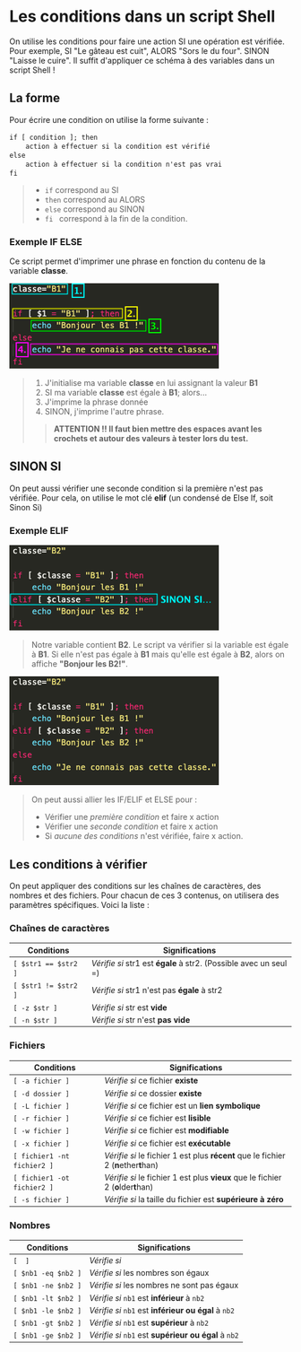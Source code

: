 # Les conditions dans un script Shell

On utilise les conditions pour faire une action SI une opération est vérifiée. Pour exemple, SI "Le gâteau est cuit", ALORS "Sors le du four". SINON "Laisse le cuire". Il suffit d'appliquer ce schéma à des variables dans un script Shell ! 

## La forme

Pour écrire une condition on utilise la forme suivante : 

    if [ condition ]; then
        action à effectuer si la condition est vérifié
    else 
        action à effectuer si la condition n'est pas vrai
    fi

> * ` if ` correspond au SI
> * ` then ` correspond au ALORS
> * ` else ` correspond au SINON
> * ` fi  ` correspond à la fin de la condition.

### Exemple IF ELSE

Ce script permet d'imprimer une phrase en fonction du contenu de la variable **classe**.

![cond1](./img/cond1.png)
> 1. J'initialise ma variable **classe** en lui assignant la valeur **B1**
> 2. SI ma variable **classe** est égale à **B1**; alors...
> 3. J'imprime la phrase donnée
> 4. SINON, j'imprime l'autre phrase.
>> **ATTENTION !! Il faut bien mettre des espaces avant les crochets et autour des valeurs à tester lors du test.**

## SINON SI 

On peut aussi vérifier une seconde condition si la première n'est pas vérifiée. Pour cela, on utilise le mot clé **elif** (un condensé de Else If, soit Sinon Si)

### Exemple ELIF

![cond2](./img/cond2.png)

> Notre variable contient **B2**. Le script va vérifier si la variable est égale à **B1**. Si elle n'est pas égale à **B1** mais qu'elle est égale à **B2**, alors on affiche **"Bonjour les B2!"**.

![cond3](./img/cond3.png)

> On peut aussi allier les IF/ELIF et ELSE pour : 
> * Vérifier une *première condition* et faire x action
> * Vérifier une *seconde condition* et faire x action
> * Si *aucune des conditions* n'est vérifiée, faire x action.

## Les conditions à vérifier

On peut appliquer des conditions sur les chaînes de caractères, des nombres et des fichiers. Pour chacun de ces 3 contenus, on utilisera des paramètres spécifiques. Voici la liste : 

### Chaînes de caractères

| Conditions | Significations |
| ----- | ----- |
| ` [ $str1 == $str2 ] ` | *Vérifie si* str1 est **égale** à str2. (Possible avec un seul =) |
| ` [ $str1 != $str2 ] ` | *Vérifie si* str1 n'est pas **égale** à str2 |
| ` [ -z $str ] ` | *Vérifie si* str est **vide** |
| ` [ -n $str ] ` | *Vérifie si* str n'est **pas vide** |

### Fichiers

| Conditions | Significations |
| ----- | ----- |
| ` [ -a fichier ] ` | *Vérifie si* ce fichier **existe** |
| ` [ -d dossier ] ` | *Vérifie si* ce dossier **existe** |
| ` [ -L fichier ] ` | *Vérifie si* ce fichier est un **lien symbolique** |
| ` [ -r fichier ] ` | *Vérifie si* ce fichier est **lisible** |
| ` [ -w fichier ] ` | *Vérifie si* ce fichier est **modifiable** |
| ` [ -x fichier ] ` | *Vérifie si* ce fichier est **exécutable** |
| ` [ fichier1 -nt fichier2 ] ` | *Vérifie si* le fichier 1 est plus **récent** que le fichier 2 (**n**ether**t**han) |
| ` [ fichier1 -ot fichier2 ] ` | *Vérifie si* le fichier 1 est plus **vieux** que le fichier 2 (**o**lder**t**han) |
| ` [ -s fichier ] ` | *Vérifie si* la taille du fichier est **supérieure à zéro** |

### Nombres

| Conditions | Significations |
| ----- | ----- |
| ` [  ] ` | *Vérifie si* |
| ` [ $nb1 -eq $nb2 ] ` | *Vérifie si* les nombres son égaux |
| ` [ $nb1 -ne $nb2 ] ` | *Vérifie si* les nombres ne sont pas égaux |
| ` [ $nb1 -lt $nb2 ] ` | *Vérifie si* ` nb1 ` est **inférieur** à ` nb2 `|
| ` [ $nb1 -le $nb2 ] ` | *Vérifie si* ` nb1 ` est **inférieur ou égal** à ` nb2 `|
| ` [ $nb1 -gt $nb2 ] ` | *Vérifie si* ` nb1 ` est **supérieur** à ` nb2 `|
| ` [ $nb1 -ge $nb2 ] ` | *Vérifie si* ` nb1 ` est **supérieur ou égal** à ` nb2 `|








